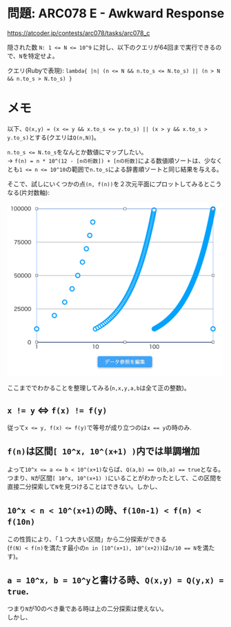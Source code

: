# 問題: ARC078 E - Awkward Response 

https://atcoder.jp/contests/arc078/tasks/arc078_c

隠された数 `N: 1 <= N <= 10^9` に対し、以下のクエリが64回まで実行できるので、`N`を特定せよ。

クエリ(Rubyで表現): `lambda{ |n| (n <= N && n.to_s <= N.to_s) || (n > N && n.to_s > N.to_s) }`

# メモ

以下、`Q(x,y) = (x <= y && x.to_s <= y.to_s) || (x > y && x.to_s > y.to_s)`とする(クエリは`Q(n,N)`)。

`n.to_s <= N.to_s`をなんとか数値にマップしたい。\
-> `f(n) = n * 10^(12 - [nの桁数]) + [nの桁数]`による数値順ソートは、少なくとも`1 <= n <= 10^10`の範囲で`n.to_s`による辞書順ソートと同じ結果を与える。

そこで、試しにいくつかの点`(n, f(n))`を２次元平面にプロットしてみるとこうなる(片対数軸):

<img src="fn.png" width=500>

ここまででわかることを整理してみる(`n,x,y,a,b`は全て正の整数)。

## `x != y` <=> `f(x) != f(y)`

従って`x <= y, f(x) <= f(y)`で等号が成り立つのは`x == y`の時のみ.

## `f(n)`は区間`[ 10^x, 10^(x+1) )`内では単調増加

よって`10^x <= a <= b < 10^(x+1)`ならば、`Q(a,b) == Q(b,a) == true`となる。\
つまり、`N`が区間`[ 10^x, 10^(x+1) )`にいることがわかったとして、この区間を直接二分探索して`N`を見つけることはできない。しかし、

## `10^x < n < 10^(x+1)`の時、`f(10n-1) < f(n) < f(10n)`

この性質により、「１つ大きい区間」から二分探索ができる\
(`f(N) < f(n)`を満たす最小の`n in [10^(x+1), 10^(x+2))`は`n/10 == N`を満たす)。

## `a = 10^x, b = 10^y`と書ける時、`Q(x,y) = Q(y,x) = true`.

つまり`N`が10のべき乗である時は上の二分探索は使えない。\
しかし、

